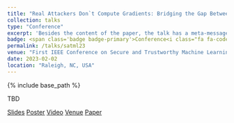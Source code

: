 ```yaml
---
title: "Real Attackers Don`t Compute Gradients: Bridging the Gap Between Adversarial ML Research and Practice""
collection: talks
type: "Conference"
excerpt: 'Besides the content of the paper, the talk has a meta-message.'
badge: <span class='badge badge-primary'>Conference<i class="fa fa-code"></i></span>
permalink: /talks/satml23
venue: "First IEEE Conference on Secure and Trustworthy Machine Learning"
date: 2023-02-02
location: "Raleigh, NC, USA"
---
```

{% include base_path %}

TBD



<a class="btn btn-outline-primary my-1 mr-1 btn-sm" href="{{ base_path }}/files/talks/satml23.pdf" target="_blank" rel="noopener">Slides</a>
<a class="btn btn-outline-primary my-1 mr-1 btn-sm" href="{{ base_path }}/files/talks/satml23_poster.pdf" target="_blank" rel="noopener">Poster</a>
<a class="btn btn-outline-primary my-1 mr-1 btn-sm" href="https://youtube.com" target="_blank" rel="noopener">Video</a>
<a class="btn btn-outline-primary my-1 mr-1 btn-sm" href="https://satml.org/" target="_blank" rel="noopener">Venue</a>
<a class="btn btn-outline-primary my-1 mr-1 btn-sm" href="{{base_path}}/publications/satml23" rel="noopener">Paper</a>